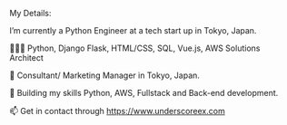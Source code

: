 
My Details:


I’m currently a Python Engineer at a tech start up in Tokyo, Japan.

👨🏽‍💻 Python, Django Flask, HTML/CSS, SQL, Vue.js, AWS Solutions Architect

:office: Consultant/ Marketing Manager in Tokyo, Japan.

🌱 Building my skills Python, AWS, Fullstack and Back-end development.

📫 Get in contact through https://www.underscoreex.com


